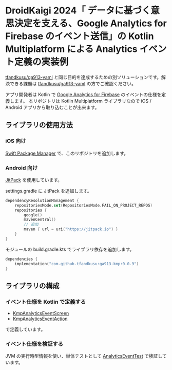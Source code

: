 # DroidKaigi 2024「 データに基づく意思決定を支える、Google Analytics for Firebase のイベント送信」の Kotlin Multiplatform による Analytics イベント定義の実装例

[tfandkusu/ga913-yaml](https://github.com/tfandkusu/ga913-yaml) と同じ目的を達成するための別ソリューションです。解決できる課題は [tfandkusu/ga913-yaml](https://github.com/tfandkusu/ga913-yaml) の方でご確認ください。

アプリ開発者は Kotlin で [Google Analytics for Firebase](https://firebase.google.com/docs/analytics) のイベントの仕様を定義します。
本リポジトリは Kotlin Multiplatform ライブラリなので iOS / Android アプリから取り込むことが出来ます。

## ライブラリの使用方法

### iOS 向け

[Swift Package Manager](https://developer.apple.com/documentation/xcode/adding-package-dependencies-to-your-app) で、このリポジトリを追加します。

### Android 向け

[JitPack](https://jitpack.io/) を使用しています。

settings.gradle に JitPack を追加します。

```settings.gradle.kts
dependencyResolutionManagement {
    repositoriesMode.set(RepositoriesMode.FAIL_ON_PROJECT_REPOS)
    repositories {
        google()
        mavenCentral()
        // 追加
        maven { url = uri("https://jitpack.io") }
    }
}
```

モジュールの build.gradle.kts でライブラリ依存を追加します。

```app/build.gradle.kts
dependencies {
    implementation("com.github.tfandkusu:ga913-kmp:0.0.9")
}
```

## ライブラリの構成

### イベント仕様を Kotlin で定義する

- [KmpAnalyticsEventScreen](https://github.com/tfandkusu/ga913-kmp/blob/main/ga913kmp/src/commonMain/kotlin/com/tfandkusu/ga913kmp/analytics/KmpAnalyticsEventScreen.kt)
- [KmpAnalyticsEventAction](https://github.com/tfandkusu/ga913-kmp/blob/main/ga913kmp/src/commonMain/kotlin/com/tfandkusu/ga913kmp/analytics/KmpAnalyticsEventAction.kt)

で定義しています。

### イベント仕様を検証する

JVM の実行時型情報を使い、単体テストとして [AnalyticsEventTest](https://github.com/tfandkusu/ga913-kmp/blob/main/ga913kmp/src/jvmTest/kotlin/com/tfandkusu/ga913kmp/analytics/AnalyticsEventTest.kt) で検証しています。
